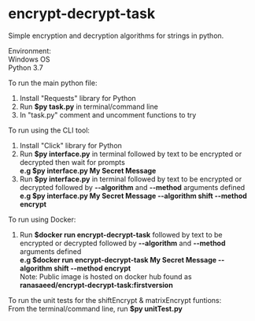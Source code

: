 # encrypt-decrypt-task
Simple encryption and decryption algorithms for strings in python.

Environment:<br/> 
Windows OS<br/> 
Python 3.7<br/> 

To run the main python file:<br/>
1. Install "Requests" library for Python<br/>
2. Run <b>$py task.py</b> in terminal/command line<br/>
3. In "task.py" comment and uncomment functions to try<br/>

To run using the CLI tool:<br/>
1. Install "Click" library for Python<br/>
2. Run <b>$py interface.py</b> in terminal followed by text to be encrypted or decrypted then wait for prompts<br/>
	<b>e.g $py interface.py My Secret Message</b><br/>
3. Run <b>$py interface.py</b> in terminal followed by text to be encrypted or decrypted followed by <b>--algorithm</b> and <b>--method</b> arguments defined<br/>
	<b>e.g $py interface.py My Secret Message --algorithm shift --method encrypt</b><br/>

To run using Docker:<br/>
1. Run <b>$docker run encrypt-decrypt-task</b> followed by text to be encrypted or decrypted followed by <b>--algorithm</b> and <b>--method</b> arguments defined<br/>
	<b>e.g $docker run encrypt-decrypt-task My Secret Message --algorithm shift --method encrypt</b><br/>
	Note: Public image is hosted on docker hub found as <b>ranasaeed/encrypt-decrypt-task:firstversion</b>

To run the unit tests for the shiftEncrypt & matrixEncrypt funtions:<br/> 
From the terminal/command line, run <b>$py unitTest.py</b><br/>
